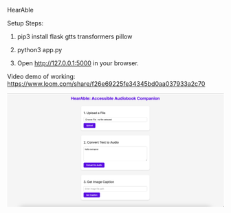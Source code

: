 HearAble

Setup Steps:
1. pip3 install flask gtts transformers pillow

2. python3 app.py

3. Open http://127.0.0.1:5000 in your browser.

Video demo of working:
https://www.loom.com/share/f26e69225fe34345bd0aa037933a2c70

![Alt text](images/v1.png?raw=true "Screenshot")
